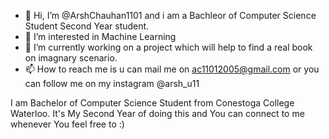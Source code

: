 - 👋 Hi, I’m @ArshChauhan1101 and i am a Bachleor of Computer Science Student Second Year student. 
- 👀 I’m interested in Machine Learning 
- 🌱 I’m currently working on a project which will help to find a real book on imagnary scenario. 
- 📫 How to reach me is u can mail me on ac11012005@gmail.com or you can follow me on my instagram @arsh_u11

I am Bachelor of Computer Science Student from Conestoga College Waterloo. It's My Second Year of doing this and You can connect to me whenever You feel free to :)
